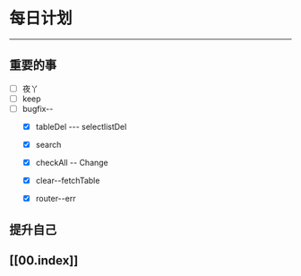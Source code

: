 
# 每日计划
---
## 重要的事

- [ ]    夜丫
- [ ]   keep
- [ ]  bugfix--
    - [x] tableDel --- selectlistDel
    - [x] search
    - [x] checkAll -- Change
    - [x] clear--fetchTable
    - [x] router--err



## 提升自己

  



## [[00.index]]










